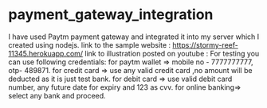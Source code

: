 # payment_gateway_integration
I have used Paytm payment gateway and integrated it into my server which I created using nodejs.
link to the sample website : https://stormy-reef-11345.herokuapp.com/
link to illustration posted on youtube : 
For testing you can use following credentials:
for paytm wallet => mobile no - 7777777777, otp- 489871.
for credit card => use any valid credit card ,no amount will be deducted as it is just test bank.
for debit card => use valid debit card number, any future date for expiry and 123 as cvv.
for online banking=> select any bank and proceed.
